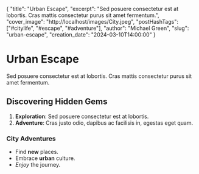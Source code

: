{
    "title": "Urban Escape",
    "excerpt": "Sed posuere consectetur est at lobortis. Cras mattis consectetur purus sit amet fermentum.",
    "cover_image": "http://localhost/images/City.jpeg",
    "postHashTags": ["#citylife", "#escape", "#adventure"],
    "author": "Michael Green",
    "slug": "urban-escape",
    "creation_date": "2024-03-10T14:00:00"
}

# Urban Escape

Sed posuere consectetur est at lobortis. Cras mattis consectetur purus sit amet fermentum.

## Discovering Hidden Gems

1. **Exploration**: Sed posuere consectetur est at lobortis.
2. **Adventure**: Cras justo odio, dapibus ac facilisis in, egestas eget quam.

### City Adventures

- Find **new** places.
- Embrace **urban** culture.
- *Enjoy* the journey.

